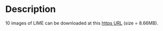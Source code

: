 # Description
10 images of LIME can be downloaded at this [https URL](https://cloud.189.cn/t/AJRfYvUFBV3e) (size = 8.66MB).
